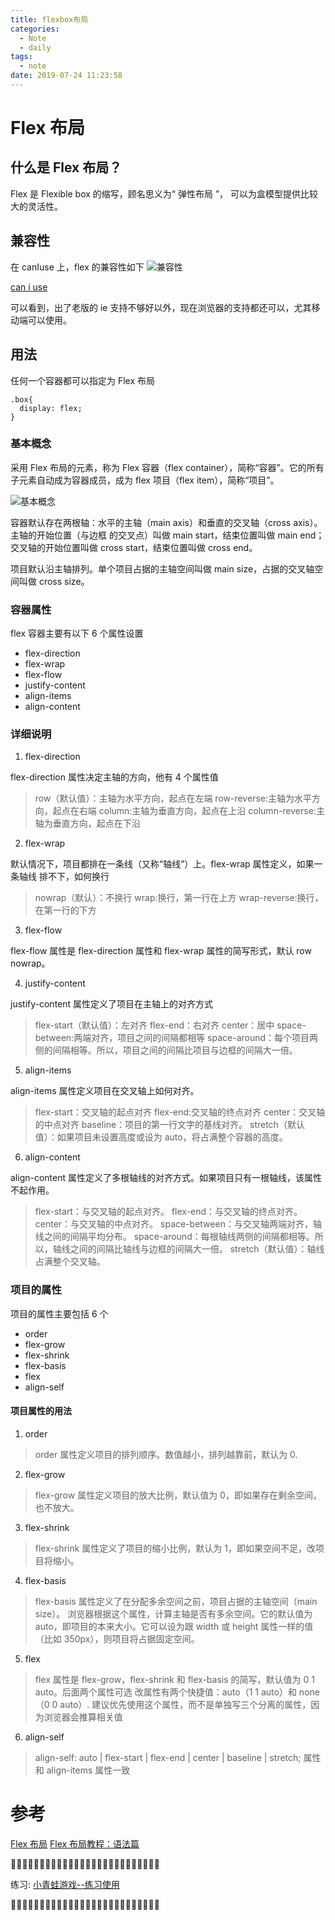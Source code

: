 ```yaml
---
title: flexbox布局
categories:
  - Note
  - daily
tags:
  - note
date: 2019-07-24 11:23:58
---
```


# Flex 布局

## 什么是 Flex 布局？

Flex 是 Flexible box 的缩写，顾名思义为“ 弹性布局 ”， 可以为盒模型提供比较大的灵活性。

## 兼容性

在 canIuse 上，flex 的兼容性如下
![兼容性](compatibility.jpg)

[can i use](https://www.caniuse.com/#search=flex)

可以看到，出了老版的 ie 支持不够好以外，现在浏览器的支持都还可以，尤其移动端可以使用。

## 用法

任何一个容器都可以指定为 Flex 布局

```
.box{
  display: flex;
}
```

### 基本概念

采用 Flex 布局的元素，称为 Flex 容器（flex container），简称“容器”。它的所有子元素自动成为容器成员，成为 flex 项目（flex item），简称“项目”。

![基本概念](basic.png)

容器默认存在两根轴：水平的主轴（main axis）和垂直的交叉轴（cross axis）。主轴的开始位置（与边框 的交叉点）叫做 main start，结束位置叫做 main end；交叉轴的开始位置叫做 cross start，结束位置叫做 cross end。

项目默认沿主轴排列。单个项目占据的主轴空间叫做 main size，占据的交叉轴空间叫做 cross size。

### 容器属性

flex 容器主要有以下 6 个属性设置

- flex-direction
- flex-wrap
- flex-flow
- justify-content
- align-items
- align-content

### 详细说明

1. flex-direction

flex-direction 属性决定主轴的方向，他有 4 个属性值

> row（默认值）：主轴为水平方向，起点在左端
> row-reverse:主轴为水平方向，起点在右端
> column:主轴为垂直方向，起点在上沿
> column-reverse:主轴为垂直方向，起点在下沿

2. flex-wrap

默认情况下，项目都排在一条线（又称“轴线”）上。flex-wrap 属性定义，如果一条轴线 排不下，如何换行

> nowrap（默认）：不换行
> wrap:换行，第一行在上方
> wrap-reverse:换行，在第一行的下方

3. flex-flow

flex-flow 属性是 flex-direction 属性和 flex-wrap 属性的简写形式，默认 row nowrap。

4. justify-content

justify-content 属性定义了项目在主轴上的对齐方式

> flex-start（默认值）：左对齐
> flex-end：右对齐
> center：居中
> space-between:两端对齐，项目之间的间隔都相等
> space-around：每个项目两侧的间隔相等。所以，项目之间的间隔比项目与边框的间隔大一倍。

5. align-items

align-items 属性定义项目在交叉轴上如何对齐。

> flex-start：交叉轴的起点对齐
> flex-end:交叉轴的终点对齐
> center：交叉轴的中点对齐
> baseline：项目的第一行文字的基线对齐。
> stretch（默认值）：如果项目未设置高度或设为 auto，将占满整个容器的高度。

6. align-content

align-content 属性定义了多根轴线的对齐方式。如果项目只有一根轴线，该属性不起作用。

> flex-start：与交叉轴的起点对齐。
> flex-end：与交叉轴的终点对齐。
> center：与交叉轴的中点对齐。
> space-between：与交叉轴两端对齐，轴线之间的间隔平均分布。
> space-around：每根轴线两侧的间隔都相等。所以，轴线之间的间隔比轴线与边框的间隔大一倍。
> stretch（默认值）：轴线占满整个交叉轴。

### 项目的属性

项目的属性主要包括 6 个

- order
- flex-grow
- flex-shrink
- flex-basis
- flex
- align-self

#### 项目属性的用法

1. order

> order 属性定义项目的排列顺序。数值越小，排列越靠前，默认为 0.

2. flex-grow

> flex-grow 属性定义项目的放大比例，默认值为 0，即如果存在剩余空间，也不放大。

3. flex-shrink

> flex-shrink 属性定义了项目的缩小比例，默认为 1，即如果空间不足，改项目将缩小。

4. flex-basis

> flex-basis 属性定义了在分配多余空间之前，项目占据的主轴空间（main size）。
> 浏览器根据这个属性，计算主轴是否有多余空间。它的默认值为 auto，即项目的本来大小。它可以设为跟 width 或 height 属性一样的值（比如 350px），则项目将占据固定空间。

5. flex

> flex 属性是 flex-grow，flex-shrink 和 flex-basis 的简写，默认值为 0 1 auto。后面两个属性可选
> 改属性有两个快捷值：auto（1 1 auto）和 none（0 0 auto）.
> 建议优先使用这个属性，而不是单独写三个分离的属性，因为浏览器会推算相关值

6. align-self

> align-self: auto | flex-start | flex-end | center | baseline | stretch;
> 属性和 align-items 属性一致

# 参考

[Flex 布局](https://www.cnblogs.com/dreamperson/p/9367008.html)
[Flex 布局教程：语法篇](http://www.ruanyifeng.com/blog/2015/07/flex-grammar.html)

🐸🐸🐸🐸🐸🐸🐸🐸🐸🐸🐸🐸🐸🐸🐸🐸🐸🐸🐸🐸🐸🐸🐸🐸🐸🐸

练习:
[小青蛙游戏--练习使用](http://flexboxfroggy.com/#zh-cn)

🐸🐸🐸🐸🐸🐸🐸🐸🐸🐸🐸🐸🐸🐸🐸🐸🐸🐸🐸🐸🐸🐸🐸🐸🐸🐸
